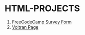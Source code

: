 # HTML-PROJECTS
<ol>
<li><a href="https://mariamharold.github.io/HTML-PROJECTS/freecodecamp-surveyform/" target="true">FreeCodeCamp Survey Form</a></li>
<li><a href="https://mariamharold.github.io/HTML-PROJECTS/voltran/" target="true">Voltran Page</a></li>
</ol>
